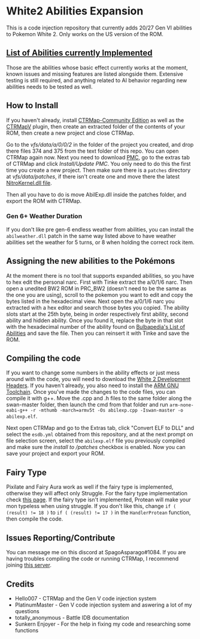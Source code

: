 # White2 Abilities Expansion
This is a code injection repository that currently adds 20/27 Gen VI abilities to Pokemon White 2. Only works on the US version of the ROM.

## [List of Abilities currently Implemented](https://docs.google.com/spreadsheets/d/1Z9BVbam3jXbOelvhXHAxihjGmpQW1BUehAXLNb5rvwo/edit#gid=1287043581)
Those are the abilities whose basic effect currently works at the moment, known issues and missing features are listed alongside them. Extensive testing is still required, and anything related to AI behavior regarding new abilities needs to be tested as well.

## How to Install
If you haven't already, install [CTRMap-Community Edition](https://github.com/kingdom-of-ds-hacking/CTRMap-CE) as well as the [CTRMapV](https://github.com/kingdom-of-ds-hacking/CTRMapV) plugin, then create an extracted folder of the contents of your ROM, then create a new project and close CTRMap.


Go to the *vfs/data/a/0/0/2* in the folder of the project you created, and drop there files 374 and 375 from the text folder of this repo. You can open CTRMap again now.
Next you need to download [PMC](https://github.com/kingdom-of-ds-hacking/PMC), go to the extras tab of CTRMap and click *Install/Update PMC*. You only need to do this the first time you create a new project.
Then make sure there is a `patches` directory at *vfs/data/patches*, if there isn't create one and move there the latest [NitroKernel.dll file](https://github.com/HelloOO7/NitroKernel/releases).

Then all you have to do is move AbilExp.dll inside the patches folder, and export the ROM with CTRMap.

### Gen 6+ Weather Duration 
If you don't like pre gen-6 endless weather from abilities, you can install the `abilweather.dll` patch in the same way listed above to have weather abilities set the weather for 5 turns, or 8 when holding the correct rock item. 

## Assigning the new abilities to the Pokémons
At the moment there is no tool that supports expanded abilities, so you have to hex edit the personal narc. First with Tinke extract the a/0/1/6 narc. Then open a unedited BW2 ROM in PRC_BW2 (doesn't need to be the same as the one you are using), scroll to the pokemon you want to edit and copy the bytes listed in the hexadecimal view. Next open the a/0/1/6 narc you extracted with a hex editor and search those bytes you copied. The ability slots start at the 25th byte, being in order respectively first ability, second ability and hidden ability.
Once you found it, replace the byte in that slot with the hexadecimal number of the ability found on [Bulbapedia's List of Abilities](https://bulbapedia.bulbagarden.net/wiki/Ability#List_of_Abilities) and save the file. Then you can reinsert it with Tinke and save the ROM.

## Compiling the code
If you want to change some numbers in the ability effects or just mess around with the code, you will need to download the [White 2 Development Headers](https://github.com/kingdom-of-ds-hacking/swan). If you haven't already, you also need to install the [ARM GNU Toolchain](https://developer.arm.com/downloads/-/arm-gnu-toolchain-downloads). Once you've made the changes to the code files, you can compile it with g++.
Move the .cpp and .h files to the same folder along the swan-master folder, then launch the cmd from that folder and run `arm-none-eabi-g++ -r -mthumb -march=armv5t -Os abilexp.cpp -Iswan-master -o abilexp.elf`.

Next open CTRMap and go to the Extras tab, click "Convert ELF to DLL" and select the `esdb.yml` obtained from this repository, and at the next prompt on file selection screen, select the `abilexp.elf` file you previously compiled and make sure the *install to /patches* checkbox is enabled. Now you can save your project and export your ROM.

## Fairy Type
Pixilate and Fairy Aura work as well if the fairy type is implemented, otherwise they will affect only Struggle. For the fairy type implementation check [this page](https://kingdom-of-ds-hacking.github.io/gen5/b2w2/guides/fairy/fairy.html).
If the fairy type isn't implemented, Protean will make your mon typeless when using struggle. If you don't like this, change `if ( (result) != 18 )` to `if ( (result) != 17 )` in the `HandlerProtean` function, then compile the code.

## Issues Reporting/Contribute
You can message me on this discord at SpagoAsparago#1084.
If you are having troubles compiling the code or running CTRMap, I recommend joining [this server](https://discord.gg/zAtqJDW2jC).

## Credits
* Hello007 - CTRMap and the Gen V code injection system
* PlatinumMaster - Gen V code injection system and aswering a lot of my questions
* totally_anonymous - Battle IDB documentation
* Sunkern Enjoyer - For the help in fixing my code and researching some functions
